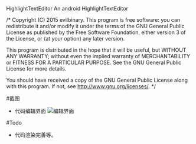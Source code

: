 HighlightTextEditor
An android HighlightTextEditor

/* Copyright (C) 2015 evilbinary. This program is free software: you can redistribute it and/or modify it under the terms of the GNU General Public License as published by the Free Software Foundation, either version 3 of the License, or (at your option) any later version.

This program is distributed in the hope that it will be useful, but WITHOUT ANY WARRANTY; without even the implied warranty of MERCHANTABILITY or FITNESS FOR A PARTICULAR PURPOSE. See the GNU General Public License for more details.

You should have received a copy of the GNU General Public License along with this program. If not, see http://www.gnu.org/licenses/. */

#截图
* 代码编辑界面 ![编辑界面](https://github.com/evilbinary/HighlightTextEditor/raw/master/data/screenshot.jpg)

#Todo
* 代码渲染完善等。
